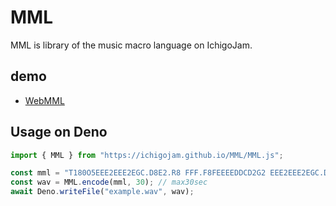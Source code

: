 # MML
 
MML is library of the music macro language on IchigoJam.

## demo

- [WebMML](https://ichigojam.github.io/MML/)

## Usage on Deno

```js
import { MML } from "https://ichigojam.github.io/MML/MML.js";

const mml = "T180O5EEE2EEE2EGC.D8E2.R8 FFF.F8FEEEEDDCD2G2 EEE2EEE2EGC.D8E2.R8 FFF.F8FEEEGGFDC2.R";
const wav = MML.encode(mml, 30); // max30sec
await Deno.writeFile("example.wav", wav);
```
